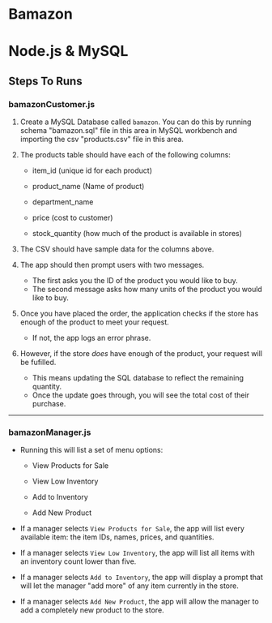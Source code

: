 # Bamazon
# Node.js & MySQL

## Steps To Runs

### bamazonCustomer.js

1. Create a MySQL Database called `bamazon`. You can do this by running schema "bamazon.sql" file in this area in MySQL workbench and importing the csv "products.csv" file in this area.

2. The products table should have each of the following columns:

   * item_id (unique id for each product)

   * product_name (Name of product)

   * department_name

   * price (cost to customer)

   * stock_quantity (how much of the product is available in stores)

3. The CSV should have sample data for the columns above.

4. The app should then prompt users with two messages.

   * The first asks you the ID of the product you would like to buy.
   * The second message asks how many units of the product you would like to buy.

5. Once you have placed the order, the application checks if the store has enough of the product to meet your request.

   * If not, the app logs an error phrase.

6. However, if the store _does_ have enough of the product, your request will be fufilled.
   * This means updating the SQL database to reflect the remaining quantity.
   * Once the update goes through, you will see the total cost of their purchase.

- - -

### bamazonManager.js

  * Running this will list a set of menu options:

    * View Products for Sale
    
    * View Low Inventory
    
    * Add to Inventory
    
    * Add New Product

  * If a manager selects `View Products for Sale`, the app will list every available item: the item IDs, names, prices, and quantities.

  * If a manager selects `View Low Inventory`, the app will list all items with an inventory count lower than five.

  * If a manager selects `Add to Inventory`, the app will display a prompt that will let the manager "add more" of any item currently in the store.

  * If a manager selects `Add New Product`, the app will allow the manager to add a completely new product to the store.
